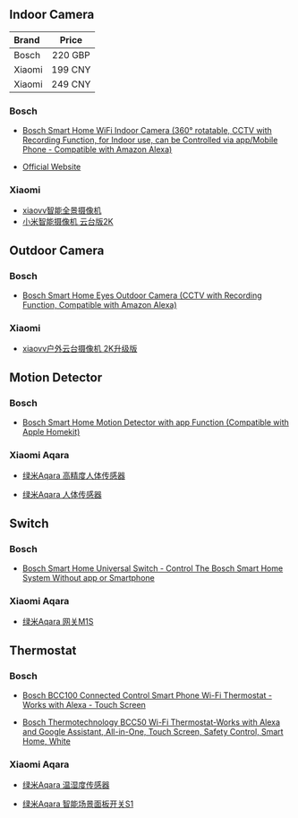##  Indoor Camera



| Brand      | Price | 
| :---        |    :----:   | 
| Bosch      | 220 GBP       |
| Xiaomi   |  199 CNY        | 
| Xiaomi   | 249 CNY        | 




### Bosch
- [Bosch Smart Home WiFi Indoor Camera (360° rotatable, CCTV with Recording Function, for Indoor use, can be Controlled via app/Mobile Phone - Compatible with Amazon Alexa)](https://www.amazon.com/Bosch-Smart-Home-8750000983-Indoor/dp/B07GYX7TNM/ref=sr_1_8?dchild=1&keywords=Bosch+Smart+Home&qid=1621923061&sr=8-8)

- [Official Website](https://www.bosch-smarthome.com/uk/en/products/devices/360-indoor-camera/)


### Xiaomi

- [xiaovv智能全景摄像机](https://www.xiaomiyoupin.com/detail?gid=130291&spmref=YouPinPC.$SearchFilter$1.search_list.10.70407633&last_scmv2=3001.21.1:zero-2:default-3:default-4:zero-5:zero-6:zero-7:zero.0.0&scmv2_num=0#!)
- [小米智能摄像机 云台版2K](https://www.xiaomiyoupin.com/detail?gid=121914&spmref=YouPinPC.$SearchFilter$1.search_list.2.85174979&last_scmv2=3001.21.1:zero-2:default-3:default-4:zero-5:zero-6:zero-7:zero.0.0&scmv2_num=0#!)





## Outdoor Camera


### Bosch


- [Bosch Smart Home Eyes Outdoor Camera (CCTV with Recording Function, Compatible with Amazon Alexa)](https://www.amazon.com/Bosch-Smart-Home-F01U314889-Outdoor/dp/B06XXDWCGZ/ref=sr_1_7?dchild=1&keywords=Bosch+Smart+Home&qid=1621923061&sr=8-7)


### Xiaomi


- [xiaovv户外云台摄像机 2K升级版](https://www.xiaomiyoupin.com/detail?gid=130270&spmref=YouPinPC.$SearchFilter$1.search_list.4.50883202&last_scmv2=3001.21.1:zero-2:default-3:default-4:zero-5:zero-6:zero-7:zero.0.0&scmv2_num=0#!)




## Motion Detector


### Bosch



- [Bosch Smart Home Motion Detector with app Function (Compatible with Apple Homekit)](https://www.amazon.com/Bosch-Smart-Home-8750000018-Detector/dp/B01MS6DQ8H/ref=sr_1_2?dchild=1&keywords=bosch%2Bsmart%2Bhome&qid=1621922963&sr=8-2&th=1)


### Xiaomi Aqara


- [绿米Aqara 高精度人体传感器](https://item.jd.com/10024066313112.html)

- [绿米Aqara 人体传感器](https://item.jd.com/27972917067.html)



## Switch

### Bosch
- [Bosch Smart Home Universal Switch - Control The Bosch Smart Home System Without app or Smartphone](https://www.amazon.com/Bosch-Smart-Universal-Switch-8750000372/dp/B075QKF6T8/ref=sr_1_5?dchild=1&keywords=Bosch+Smart+Home&qid=1621923061&sr=8-5)



### Xiaomi Aqara

- [绿米Aqara 网关M1S](https://item.jd.com/10022937509334.html)



## Thermostat


### Bosch



- [Bosch BCC100 Connected Control Smart Phone Wi-Fi Thermostat - Works with Alexa - Touch Screen](https://www.amazon.com/Bosch-BCC100-Connected-Control-Thermostat/dp/B073XHD8BB/ref=sr_1_3?dchild=1&keywords=Bosch+Smart+Home&qid=1621923061&sr=8-3)


- [Bosch Thermotechnology BCC50 Wi-Fi Thermostat-Works with Alexa and Google Assistant, All-in-One, Touch Screen, Safety Control, Smart Home, White](https://www.amazon.com/Bosch-Thermotechnology-Connected-BCC50-Thermostat-Compatible/dp/B07W6XVSGY/ref=sr_1_4?dchild=1&keywords=Bosch+Smart+Home&qid=1621923061&sr=8-4)



### Xiaomi Aqara

- [绿米Aqara 温湿度传感器](https://item.jd.com/5273037.html)

- [绿米Aqara 智能场景面板开关S1](https://item.jd.com/10024063468634.html)



